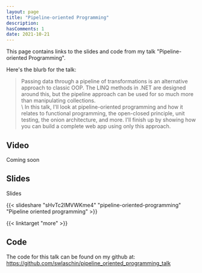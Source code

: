 ```yaml
---
layout: page
title: "Pipeline-oriented Programming"
description:
hasComments: 1
date: 2021-10-21
---
```


This page contains links to the slides and code from my talk "Pipeline-oriented Programming".

Here's the blurb for the talk:


> Passing data through a pipeline of transformations is an alternative approach to classic OOP.  The LINQ methods in .NET are designed around this, but the pipeline approach can be used for so much more than manipulating collections.   \
  \ In this talk, I'll look at pipeline-oriented programming and how it relates to functional programming, the open-closed principle, unit testing, the onion architecture, and more. I'll finish up by showing how you can build a complete web app using only this approach.


## Video

Coming soon

## Slides

Slides

{{< slideshare "sHvTc2IMVWKme4" "pipeline-oriented-programming" "Pipeline oriented programming" >}}

{{< linktarget "more" >}}

## Code

The code for this talk can be found on my github at: https://github.com/swlaschin/pipeline_oriented_programming_talk


